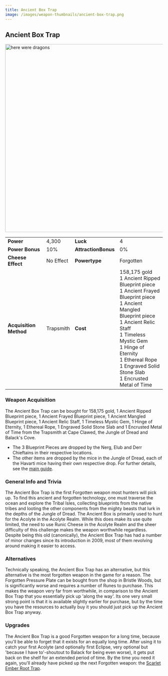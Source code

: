 ```yaml
---
title: Ancient Box Trap
image: /images/weapon-thumbnails/ancient-box-trap.png
---
```


## Ancient Box Trap

<img src="/assets/images/weapons/abt.png" alt="here were dragons" width="600">

|                        |           |                     |                                                                                                                                                                                                                                                                                                     |
| ---------------------- | --------- | ------------------- | --------------------------------------------------------------------------------------------------------------------------------------------------------------------------------------------------------------------------------------------------------------------------------------------------- |
| **Power**              | 4,300     | **Luck**            | 4                                                                                                                                                                                                                                                                                                   |
| **Power Bonus**        | 10%       | **AttractionBonus** | 0%                                                                                                                                                                                                                                                                                                  |
| **Cheese Effect**      | No Effect | **Powertype**       | Forgotten                                                                                                                                                                                                                                                                                           |
| **Acquisition Method** | Trapsmith | **Cost**            | 158,175 gold <br> 1 Ancient Ripped Blueprint piece <br> 1 Ancient Frayed Blueprint piece <br> 1 Ancient Mangled Blueprint piece <br> 1 Ancient Relic Staff <br> 1 Timeless Mystic Gem <br> 1 Hinge of Eternity <br> 1 Ethereal Rope <br> 1 Engraved Solid Stone Slab <br> 1 Encrusted Metal of Time |

### Weapon Acquisition

The Ancient Box Trap can be bought for 158,175 gold, 1 Ancient Ripped Blueprint piece, 1 Ancient Frayed Blueprint piece, 1 Ancient Mangled Blueprint piece, 1 Ancient Relic Staff, 1 Timeless Mystic Gem, 1 Hinge of Eternity, 1 Ethereal Rope, 1 Engraved Solid Stone Slab and 1 Encrusted Metal of Time from the Trapsmith at Cape Clawed, the Jungle of Dread and Balack's Cove.

- The 3 Blueprint Pieces are dropped by the Nerg, Elub and Derr Chieftains in their respective locations.
- The other items are dropped by the mice in the Jungle of Dread, each of the Havarti mice having their own respective drop. For further details, see the [main guide](/legendary-to-knight/hero).

### General Info and Trivia

The Ancient Box Trap is the first Forgotten weapon most hunters will pick up. To find this ancient and forgotten technology, one must traverse the ocean and explore the Tribal Isles, collecting blueprints from the native tribes and looting the other components from the mighty beasts that lurk in the depths of the Jungle of Dread.
The Ancient Box is primarily used to hunt for the Acolyte in the Acolyte Realm. While this does make its use quite limited, the need to use Runic Cheese in the Acolyte Realm and the sheer difficulty of this challenge makes the weapon worthwhile regardless. Despite being this old (canonically), the Ancient Box Trap has had a number of minor changes since its introduction in 2009, most of them revolving around making it easier to access.

### Alternatives

Technically speaking, the Ancient Box Trap has an alternative, but this alternative is the most forgotten weapon in the game for a reason. The Forgotten Pressure Plate can be bought from the shop in Bristle Woods, but is significantly worse and requires a number of Runes to purchase. This makes the weapon very far from worthwhile, in comparison to the Ancient Box Trap that you essentially pick up 'along the way'. Its one very small strong point is that it is available slightly earlier for purchase, but by the time you have the resources to actually buy it you should just pick up the Ancient Box Trap anyway.

### Upgrades

The Ancient Box Trap is a good Forgotten weapon for a long time, because you'll be able to forget that it exists for an equally long time. After using it to catch your first Acolyte (and optionally first Eclipse, very optional but 'because I have to'-shoutout to Balack for being even worse), it gets put back on the shelf for an extended period of time. By the time you need it again, you'll already have picked up the next Forgotten weapon: the [Scarlet Ember Root Trap](/weapons/forgotten/sert).
